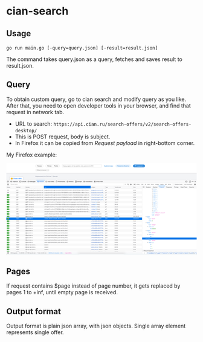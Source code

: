 # cian-search

## Usage

```
go run main.go [-query=query.json] [-result=result.json]
```

The command takes query.json as a query, fetches and saves result to result.json.

## Query

To obtain custom query, go to cian search and modify query as you like. After that, you need to open developer tools in your browser, and find that request in network tab.

- URL to search: `https://api.cian.ru/search-offers/v2/search-offers-desktop/`
- This is POST request, body is subject.
- In Firefox it can be copied from *Request payload* in right-bottom corner.

My Firefox example:

![query_example.png](query_example.png)

## Pages

If request contains $page instead of page number, it gets replaced by pages 1 to +inf, until empty page is received. 

## Output format

Output format is plain json array, with json objects. Single array element represents single offer.
